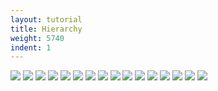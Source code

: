 ```yaml
---
layout: tutorial
title: Hierarchy
weight: 5740
indent: 1
---
```


<img src="SCENE HIERARCHY Tutorial.001.jpg" />
<img src="SCENE HIERARCHY Tutorial.002.jpg" />
<img src="SCENE HIERARCHY Tutorial.003.jpg" />
<img src="SCENE HIERARCHY Tutorial.004.jpg" />
<img src="SCENE HIERARCHY Tutorial.005.jpg" />
<img src="SCENE HIERARCHY Tutorial.006.jpg" />
<img src="SCENE HIERARCHY Tutorial.007.jpg" />
<img src="SCENE HIERARCHY Tutorial.008.jpg" />
<img src="SCENE HIERARCHY Tutorial.009.jpg" />
<img src="SCENE HIERARCHY Tutorial.010.jpg" />
<img src="SCENE HIERARCHY Tutorial.011.jpg" />
<img src="SCENE HIERARCHY Tutorial.012.jpg" />
<img src="SCENE HIERARCHY Tutorial.013.jpg" />
<img src="SCENE HIERARCHY Tutorial.014.jpg" />
<img src="SCENE HIERARCHY Tutorial.015.jpg" />
<img src="SCENE HIERARCHY Tutorial.016.jpg" />